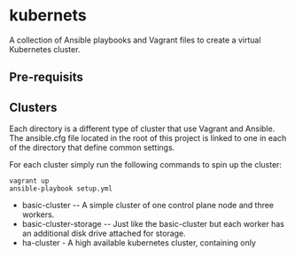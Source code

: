 # kubernets
A collection of Ansible playbooks and Vagrant files to create a virtual Kubernetes cluster.

## Pre-requisits

## Clusters

Each directory is a different type of cluster that use Vagrant and Ansible. The ansible.cfg file located in the root of this project is linked to one in each of the directory that define common settings.

For each cluster simply run the following commands to spin up the cluster:

```
vagrant up
ansible-playbook setup.yml
```

- basic-cluster -- A simple cluster of one control plane node and three workers.
- basic-cluster-storage -- Just like the basic-cluster but each worker has an additional disk drive attached for storage.
- ha-cluster - A high available kubernetes cluster, containing only
